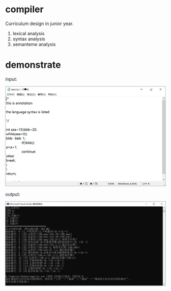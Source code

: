 # compiler
Curriculum design in junior year.

1. lexical analysis
2. syntax analysis
3. semanteme analysis

# demonstrate

input:

![input](img\input.png)

output:

![output](img\output.png)